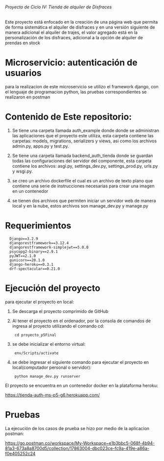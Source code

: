 ###### Proyecto de Ciclo IV: Tienda de alquiler de Disfraces
Este proyecto está enfocado en la creación de una página web que permita de forma sistemática el alquiler de disfraces y en una versión siguiente de manera adicional el alquiler de trajes, el valor agregado está en la personalización de los disfraces, adicional a la opción de alquiler de prendas en stock

# Microservicio: autenticación de usuarios
para la realizacion de este microservicio se utilizo el framework django, con el lenguaje de programacion python, las pruebas correspondientes se realizaron en postman 

# Contenido de Este repositorio: 

 1. Se tiene una carpeta llamada auth_example donde donde se administran las aplicaciones que el proyecto este utiliza, esta carpeta contiene las carpetas: models, migrations, serializers y views, asi como los archivos admin.py, apps.py y test.py. 

 2. Se tiene una carpeta llamada backend_auth_tienda donde se guardan todas las configuraciones del servidor del componente, esta carpeta contiene los archivos: asgi.py, settings_dev.py, settings_prod.py, urls.py y wsgi.py. 

 3. se creo un archivo dockerfile el cual es un archivo de texto plano que contiene una serie de instrucciones necesarias para crear una imagen en un contenedor

 4. se tienen dos archivos que permiten iniciar un servidor web de manera local y en la nube, estos archivos son manage_dev.py y manage.py

 # Requerimientos 
```
  Django==3.2.9
  djangorestframework==3.12.4
  djangorestframework-simplejwt==5.0.0
  psycopg2-binary==2.9.1
  pyJWT==2.1.0
  gunicorn==20.1.0
  django-heroku==0.3.1
  drf-spectacular==0.21.0
```

# Ejecución del proyecto

para ejecutar el proyecto en local:

1. Se descarga el proyecto comprimido de GitHub

2. Al tener el proyecto en el ordenador, por la consola de comandos de ingresa al proyecto utilizando el comando cd:
   ```
    cd proyecto_p5Final
   ```
3. se debe inicializar el entorno virtual:

   ```
    env/Scripts/activate
   ```
4. se debe ingresar el siguiente comando para ejecutar el proyecto en local(computador personal o servidor):

   ```
    python manage_dev.py runserver 
   ```
El proyecto se encuentra en un contenedor docker en la plataforma heroku:

https://tienda-auth-ms-p5-g6.herokuapp.com/

# Pruebas

La ejecución de los casos de prueba se hizo por medio de la aplicacion postman:

https://go.postman.co/workspace/My-Workspace~e1b3bbc5-068f-4b94-81a3-673a8a8700d5/collection/17863004-dbc023ce-fc9a-419e-a86a-f0e405252c24
